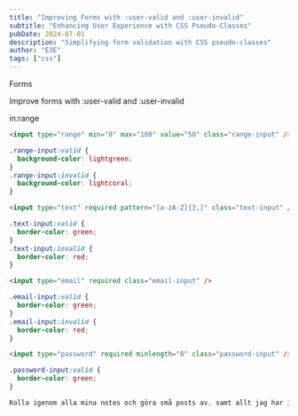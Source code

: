 ```yaml
---
title: "Improving Forms with :user-valid and :user-invalid"
subtitle: "Enhancing User Experience with CSS Pseudo-Classes"
pubDate: 2024-07-01
description: "Simplifying form validation with CSS pseudo-classes"
author: "E3E"
tags: ["css"]
---
```


Forms

Improve forms with :user-valid and :user-invalid

in:range

```html
<input type="range" min="0" max="100" value="50" class="range-input" />
```

```css
.range-input:valid {
  background-color: lightgreen;
}
.range-input:invalid {
  background-color: lightcoral;
}
```

```html
<input type="text" required pattern="[a-zA-Z]{3,}" class="text-input" />
```

```css
.text-input:valid {
  border-color: green;
}
.text-input:invalid {
  border-color: red;
}
```

```html
<input type="email" required class="email-input" />
```

```css
.email-input:valid {
  border-color: green;
}
.email-input:invalid {
  border-color: red;
}
```

```html
<input type="password" required minlength="8" class="password-input" />
```

```css
.password-input:valid {
  border-color: green;
}

Kolla igenom alla mina notes och göra små posts av. samt allt jag har i min "UX html sida"
```
